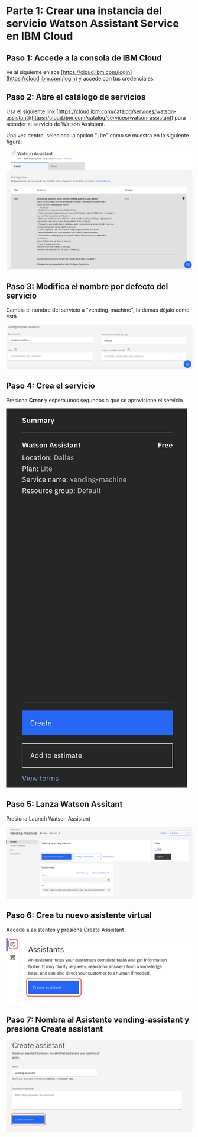 # Parte 1: Crear una instancia del servicio Watson Assistant Service en IBM Cloud

## Paso 1: Accede a la consola de IBM Cloud

Ve al siguiente enlace [https://cloud.ibm.com/login](https://cloud.ibm.com/login) y accede con tus credenciales.


## Paso 2: Abre el catálogo de servicios

Usa el siguiente link [https://cloud.ibm.com/catalog/services/watson-assistant](https://cloud.ibm.com/catalog/services/watson-assistant) para acceder al servicio de Watson Assistant.

Una vez dentro, seleciona la opción "Lite" como se muestra en la siguiente figura:

![Watson](../images/WatsonAssistant.png)


## Paso 3: Modifica el nombre por defecto del servicio 

Cambia el nombre del servicio a "vending-machine", lo demás déjalo como está

![NameWatson](../images/nombreWatson.png)


## Paso 4: Crea el servicio 

Presiona **Crear** y espera unos segundos a que se aprovisione el servicio

![CreateWatson](../images/crearWatson.png)

## Paso 5: Lanza Watson Assitant 

Presiona Launch Watson Assistant

![LaunchWatson](../images/launchWatson.png)


## Paso 6: Crea tu nuevo asistente virtual

Accede a asistentes y presiona Create Assistant

![CrearAsistente](../images/crearAsistente.png)


## Paso 7: Nombra al Asistente vending-assistant y presiona Create assistant

![NombreAsistente](../images/nombreAsistente.png)
